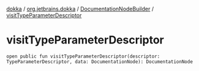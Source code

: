 [dokka](../../index.md) / [org.jetbrains.dokka](../index.md) / [DocumentationNodeBuilder](index.md) / [visitTypeParameterDescriptor](visitTypeParameterDescriptor.md)

# visitTypeParameterDescriptor

```
open public fun visitTypeParameterDescriptor(descriptor: TypeParameterDescriptor, data: DocumentationNode): DocumentationNode
```
